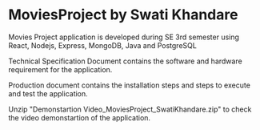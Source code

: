 # MoviesProject by Swati Khandare
Movies Project application is developed during SE 3rd semester using React, Nodejs, Express, MongoDB, Java and PostgreSQL

Technical Specification Document contains the software and hardware requirement for the application.

Production document contains the installation steps and steps to execute and test the application.

Unzip "Demonstartion Video_MoviesProject_SwatiKhandare.zip" to check the video demonstartion of the application.
